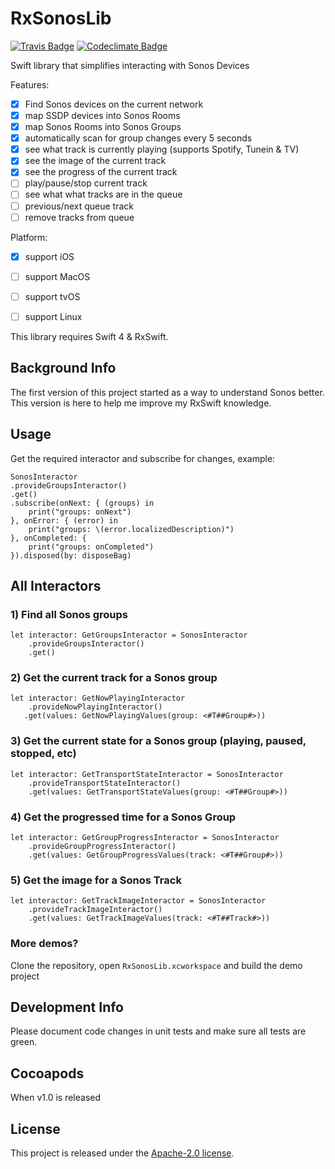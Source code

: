 # RxSonosLib
[![Travis Badge](https://api.travis-ci.org/stefanrenne/RxSonosLib.svg?branch=master)](https://travis-ci.org/stefanrenne/RxSonosLib)
[![Codeclimate Badge](https://api.codeclimate.com/v1/badges/445e34c7de447fb011ec/maintainability)](https://codeclimate.com/github/stefanrenne/RxSonosLib/maintainability)
<!--[![CocoaPods Version Badge](https://img.shields.io/cocoapods/v/RxSonosLib.svg)](https://cocoapods.org/pods/RxSonosLib)
![Supported Platforms Badge](https://img.shields.io/cocoapods/p/RxSonosLib.svg)
[![Percentage Documented Badge](https://img.shields.io/cocoapods/metrics/doc-percent/RxSonosLib.svg)](http://cocoadocs.org/docsets/RxSonosLib)
[![License Badge](https://img.shields.io/cocoapods/l/RxSonosLib.svg)](LICENSE)-->

Swift library that simplifies interacting with Sonos Devices

Features:

- [x] Find Sonos devices on the current network
- [x] map SSDP devices into Sonos Rooms
- [x] map Sonos Rooms into Sonos Groups
- [x] automatically scan for group changes every 5 seconds
- [x] see what track is currently playing (supports Spotify, Tunein & TV)
- [x] see the image of the current track
- [x] see the progress of the current track
- [ ] play/pause/stop current track
- [ ] see what what tracks are in the queue
- [ ] previous/next queue track
- [ ] remove tracks from queue

Platform:


- [x] support iOS
- [ ] support MacOS
- [ ] support tvOS
- [ ] support Linux


This library requires Swift 4 & RxSwift.

## Background Info
The first version of this project started as a way to understand Sonos better. This version is here to help me improve my RxSwift knowledge.

## Usage

Get the required interactor and subscribe for changes, example:

```
SonosInteractor
.provideGroupsInteractor()
.get()
.subscribe(onNext: { (groups) in
	print("groups: onNext")
}, onError: { (error) in
	print("groups: \(error.localizedDescription)")
}, onCompleted: {
	print("groups: onCompleted")
}).disposed(by: disposeBag)
```

## All Interactors

### 1) Find all Sonos groups


```
let interactor: GetGroupsInteractor = SonosInteractor
	.provideGroupsInteractor()
	.get()
```

### 2) Get the current track for a Sonos group

```
let interactor: GetNowPlayingInteractor
	.provideNowPlayingInteractor()
   .get(values: GetNowPlayingValues(group: <#T##Group#>))
```

### 3) Get the current state for a Sonos group (playing, paused, stopped, etc)

```
let interactor: GetTransportStateInteractor = SonosInteractor
	.provideTransportStateInteractor()
	.get(values: GetTransportStateValues(group: <#T##Group#>))
```

### 4) Get the progressed time for a Sonos Group

```
let interactor: GetGroupProgressInteractor = SonosInteractor
	.provideGroupProgressInteractor()
	.get(values: GetGroupProgressValues(track: <#T##Group#>))
```

### 5) Get the image for a Sonos Track

```
let interactor: GetTrackImageInteractor = SonosInteractor
	.provideTrackImageInteractor()
	.get(values: GetTrackImageValues(track: <#T##Track#>))
```
    
### More demos?

Clone the repository, open `RxSonosLib.xcworkspace` and build the demo project

## Development Info
Please document code changes in unit tests and make sure all tests are green.

## Cocoapods

When v1.0 is released

## License
This project is released under the [Apache-2.0 license](LICENSE.txt).
